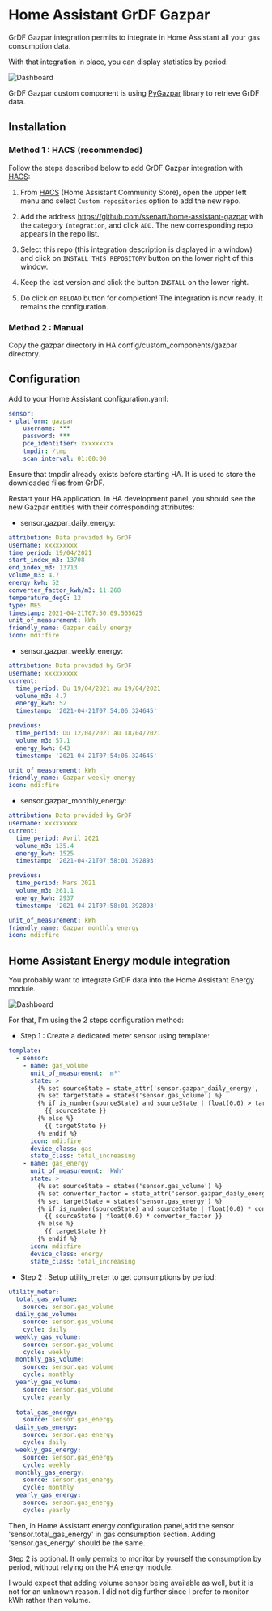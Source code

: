 # Home Assistant GrDF Gazpar

GrDF Gazpar integration permits to integrate in Home Assistant all your gas consumption data.

With that integration in place, you can display statistics by period:

![Dashboard](images/gazpar_dashboard.png)

GrDF Gazpar custom component is using [PyGazpar](https://github.com/ssenart/PyGazpar) library to retrieve GrDF data.

## Installation

### Method 1 : HACS (recommended)

Follow the steps described below to add GrDF Gazpar integration with [HACS](https://hacs.xyz/):

1. From [HACS](https://hacs.xyz/) (Home Assistant Community Store), open the upper left menu and select `Custom repositories` option to add the new repo.

2. Add the address <https://github.com/ssenart/home-assistant-gazpar> with the category `Integration`, and click `ADD`. The new corresponding repo appears in the repo list.

3. Select this repo (this integration description is displayed in a window) and click on `INSTALL THIS REPOSITORY` button on the lower right of this window.

4. Keep the last version and click the button `INSTALL` on the lower right.

5. Do click on `RELOAD` button for completion! The integration is now ready. It remains the configuration.

### Method 2 : Manual

Copy the gazpar directory in HA config/custom_components/gazpar directory.

## Configuration

Add to your Home Assistant configuration.yaml:

```yaml
sensor:
- platform: gazpar
    username: ***
    password: ***
    pce_identifier: xxxxxxxxx
    tmpdir: /tmp
    scan_interval: 01:00:00
```

Ensure that tmpdir already exists before starting HA. It is used to store the downloaded files from GrDF.

Restart your HA application. In HA development panel, you should see the new Gazpar entities with their corresponding attributes:
- sensor.gazpar_daily_energy:
```yaml
attribution: Data provided by GrDF
username: xxxxxxxxx
time_period: 19/04/2021
start_index_m3: 13708
end_index_m3: 13713
volume_m3: 4.7
energy_kwh: 52
converter_factor_kwh/m3: 11.268
temperature_degC: 12
type: MES
timestamp: 2021-04-21T07:50:09.505625
unit_of_measurement: kWh
friendly_name: Gazpar daily energy
icon: mdi:fire
```

- sensor.gazpar_weekly_energy:
```yaml
attribution: Data provided by GrDF
username: xxxxxxxxx
current: 
  time_period: Du 19/04/2021 au 19/04/2021
  volume_m3: 4.7
  energy_kwh: 52
  timestamp: '2021-04-21T07:54:06.324645'

previous: 
  time_period: Du 12/04/2021 au 18/04/2021
  volume_m3: 57.1
  energy_kwh: 643
  timestamp: '2021-04-21T07:54:06.324645'

unit_of_measurement: kWh
friendly_name: Gazpar weekly energy
icon: mdi:fire
```

- sensor.gazpar_monthly_energy:
```yaml
attribution: Data provided by GrDF
username: xxxxxxxxx
current: 
  time_period: Avril 2021
  volume_m3: 135.4
  energy_kwh: 1525
  timestamp: '2021-04-21T07:58:01.392893'

previous: 
  time_period: Mars 2021
  volume_m3: 261.1
  energy_kwh: 2937
  timestamp: '2021-04-21T07:58:01.392893'

unit_of_measurement: kWh
friendly_name: Gazpar monthly energy
icon: mdi:fire
```

## Home Assistant Energy module integration

You probably want to integrate GrDF data into the Home Assistant Energy module.

![Dashboard](images/energy_module.png)

For that, I'm using the 2 steps configuration method:

- Step 1 : Create a dedicated meter sensor using template:

```yaml
template:
  - sensor:
    - name: gas_volume
      unit_of_measurement: 'm³'
      state: >
        {% set sourceState = state_attr('sensor.gazpar_daily_energy', 'end_index_m3') %}
        {% set targetState = states('sensor.gas_volume') %}
        {% if is_number(sourceState) and sourceState | float(0.0) > targetState | float(0.0) %}
          {{ sourceState }}
        {% else %}
          {{ targetState }}
        {% endif %}  
      icon: mdi:fire
      device_class: gas
      state_class: total_increasing
    - name: gas_energy
      unit_of_measurement: 'kWh'      
      state: >   
        {% set sourceState = states('sensor.gas_volume') %}
        {% set converter_factor = state_attr('sensor.gazpar_daily_energy', 'converter_factor_kwh/m3') | float(11.2) %}
        {% set targetState = states('sensor.gas_energy') %}
        {% if is_number(sourceState) and sourceState | float(0.0) * converter_factor > targetState | float(0.0) %}
          {{ sourceState | float(0.0) * converter_factor }}
        {% else %}
          {{ targetState }}
        {% endif %}  
      icon: mdi:fire
      device_class: energy
      state_class: total_increasing
```

- Step 2 : Setup utility_meter to get consumptions by period:

```yaml
utility_meter:
  total_gas_volume:
    source: sensor.gas_volume
  daily_gas_volume:
    source: sensor.gas_volume    
    cycle: daily
  weekly_gas_volume:
    source: sensor.gas_volume    
    cycle: weekly 
  monthly_gas_volume:
    source: sensor.gas_volume    
    cycle: monthly
  yearly_gas_volume:
    source: sensor.gas_volume    
    cycle: yearly
  
  total_gas_energy:
    source: sensor.gas_energy
  daily_gas_energy:
    source: sensor.gas_energy    
    cycle: daily
  weekly_gas_energy:
    source: sensor.gas_energy    
    cycle: weekly 
  monthly_gas_energy:
    source: sensor.gas_energy    
    cycle: monthly
  yearly_gas_energy:
    source: sensor.gas_energy    
    cycle: yearly  
```

Then, in Home Assistant energy configuration panel,add the sensor 'sensor.total_gas_energy' in gas consumption section.
Adding 'sensor.gas_energy' should be the same.

Step 2 is optional. It only permits to monitor by yourself the consumption by period, without relying on the HA energy module.

I would expect that adding volume sensor being available as well, but it is not for an unknown reason. I did not dig further since I prefer to monitor kWh rather than volume.
